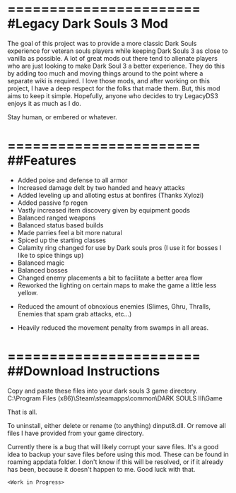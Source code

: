 =======================
#Legacy Dark Souls 3 Mod
=======================

The goal of this project was to provide a more classic Dark Souls
experience for veteran souls players while keeping Dark Souls 3
as close to vanilla as possible. A lot of great mods out there tend to
alienate players who are just looking to make Dark Soul 3 a better experience.
They do this by adding too much and moving things around to the point where
a separate wiki is required. I love those mods, and after working on this project,
I have a deep respect for the folks that made them. But, this mod aims to keep it simple.
Hopefully, anyone who decides to try LegacyDS3 enjoys it as much as I do.

Stay human, or embered or whatever.

=======================
##Features
=======================

+ Added poise and defense to all armor
+ Increased damage delt by two handed and heavy attacks
+ Added leveling up and alloting estus at bonfires (Thanks Xylozi)
+ Added passive fp regen
+ Vastly increased item discovery given by equipment goods
+ Balanced ranged weapons
+ Balanced status based builds
+ Made parries feel a bit more natural
+ Spiced up the starting classes
+ Calamity ring changed for use by Dark souls pros (I use it for bosses I like to spice things up)
+ Balanced magic
+ Balanced bosses
+ Changed enemy placements a bit to facilitate a better area flow
+ Reworked the lighting on certain maps to make the game a little less yellow.
- Reduced the amount of obnoxious enemies (Slimes, Ghru, Thralls, Enemies that spam grab attacks, etc...)
- Heavily reduced the movement penalty from swamps in all areas.

	<Work in Progress>

=======================
##Download Instructions
=======================

Copy and paste these files into your dark souls 3 game directory.
C:\Program Files (x86)\Steam\steamapps\common\DARK SOULS III\Game

That is all.

To uninstall, either delete or rename (to anything) dinput8.dll.
Or remove all files I have provided from your game directory.

Currently there is a bug that will likely corrupt your save files. 
It's a good idea to backup your save files before using this mod.
These can be found in roaming appdata folder.
I don't know if this will be resolved, or if it already has been, because it doesn't happen to me.
Good luck with that.

	<Work in Progress>



